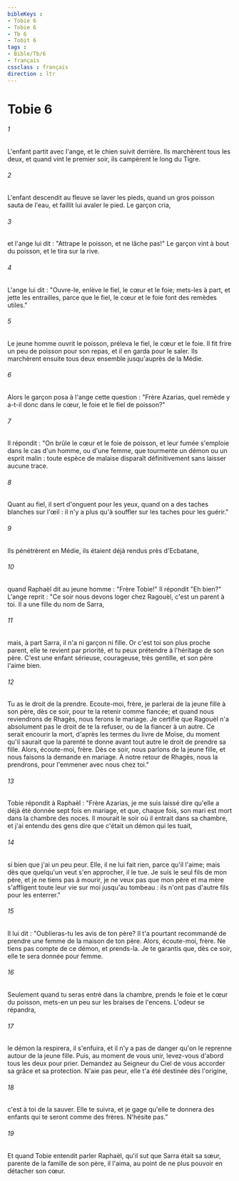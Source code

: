 ```yaml
---
bibleKeys : 
- Tobie 6
- Tobie 6
- Tb 6
- Tobit 6
tags : 
- Bible/Tb/6
- français
cssclass : français
direction : ltr
---
```


# Tobie 6

###### 1
L'enfant partit avec l'ange, et le chien suivit derrière. Ils marchèrent tous les deux, et quand vint le premier soir, ils campèrent le long du Tigre.
###### 2
L'enfant descendit au fleuve se laver les pieds, quand un gros poisson sauta de l'eau, et faillit lui avaler le pied. Le garçon cria,
###### 3
et l'ange lui dit : "Attrape le poisson, et ne lâche pas!" Le garçon vint à bout du poisson, et le tira sur la rive.
###### 4
L'ange lui dit : "Ouvre-le, enlève le fiel, le cœur et le foie; mets-les à part, et jette les entrailles, parce que le fiel, le cœur et le foie font des remèdes utiles."
###### 5
Le jeune homme ouvrit le poisson, préleva le fiel, le cœur et le foie. Il fit frire un peu de poisson pour son repas, et il en garda pour le saler. Ils marchèrent ensuite tous deux ensemble jusqu'auprès de la Médie.
###### 6
Alors le garçon posa à l'ange cette question : "Frère Azarias, quel remède y a-t-il donc dans le cœur, le foie et le fiel de poisson?"
###### 7
Il répondit : "On brûle le cœur et le foie de poisson, et leur fumée s'emploie dans le cas d'un homme, ou d'une femme, que tourmente un démon ou un esprit malin : toute espèce de malaise disparaît définitivement sans laisser aucune trace.
###### 8
Quant au fiel, il sert d'onguent pour les yeux, quand on a des taches blanches sur l'œil : il n'y a plus qu'à souffler sur les taches pour les guérir."
###### 9
Ils pénétrèrent en Médie, ils étaient déjà rendus près d'Ecbatane,
###### 10
quand Raphaèl dit au jeune homme : "Frère Tobie!" Il répondit "Eh bien?" L'ange reprit : "Ce soir nous devons loger chez Ragouèl, c'est un parent à toi. Il a une fille du nom de Sarra,
###### 11
mais, à part Sarra, il n'a ni garçon ni fille. Or c'est toi son plus proche parent, elle te revient par priorité, et tu peux prétendre à l'héritage de son père. C'est une enfant sérieuse, courageuse, très gentille, et son père l'aime bien.
###### 12
Tu as le droit de la prendre. Ecoute-moi, frère, je parlerai de la jeune fille à son père, dès ce soir, pour te la retenir comme fiancée; et quand nous reviendrons de Rhagès, nous ferons le mariage. Je certifie que Ragouèl n'a absolument pas le droit de te la refuser, ou de la fiancer à un autre. Ce serait encourir la mort, d'après les termes du livre de Moïse, du moment qu'il saurait que la parenté te donne avant tout autre le droit de prendre sa fille. Alors, écoute-moi, frère. Dès ce soir, nous parlons de la jeune fille, et nous faisons la demande en mariage. A notre retour de Rhagès, nous la prendrons, pour l'emmener avec nous chez toi."
###### 13
Tobie répondit à Raphaèl : "Frère Azarias, je me suis laissé dire qu'elle a déjà été donnée sept fois en mariage, et que, chaque fois, son mari est mort dans la chambre des noces. Il mourait le soir où il entrait dans sa chambre, et j'ai entendu des gens dire que c'était un démon qui les tuait,
###### 14
si bien que j'ai un peu peur. Elle, il ne lui fait rien, parce qu'il l'aime; mais dès que quelqu'un veut s'en approcher, il le tue. Je suis le seul fils de mon père, et je ne tiens pas à mourir, je ne veux pas que mon père et ma mère s'affligent toute leur vie sur moi jusqu'au tombeau : ils n'ont pas d'autre fils pour les enterrer."
###### 15
Il lui dit : "Oublieras-tu les avis de ton père? Il t'a pourtant recommandé de prendre une femme de la maison de ton père. Alors, écoute-moi, frère. Ne tiens pas compte de ce démon, et prends-la. Je te garantis que, dès ce soir, elle te sera donnée pour femme.
###### 16
Seulement quand tu seras entré dans la chambre, prends le foie et le cœur du poisson, mets-en un peu sur les braises de l'encens. L'odeur se répandra,
###### 17
le démon la respirera, il s'enfuira, et il n'y a pas de danger qu'on le reprenne autour de la jeune fille. Puis, au moment de vous unir, levez-vous d'abord tous les deux pour prier. Demandez au Seigneur du Ciel de vous accorder sa grâce et sa protection. N'aie pas peur, elle t'a été destinée dès l'origine, 
###### 18
c'est à toi de la sauver. Elle te suivra, et je gage qu'elle te donnera des enfants qui te seront comme des frères. N'hésite pas." 
###### 19
Et quand Tobie entendit parler Raphaèl, qu'il sut que Sarra était sa sœur, parente de la famille de son père, il l'aima, au point de ne plus pouvoir en détacher son cœur.

